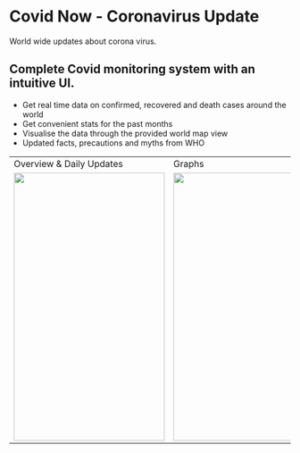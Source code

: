 # Covid Now - Coronavirus Update

World wide updates about corona virus. 

## Complete Covid monitoring system with an intuitive UI.
 * Get real time data on confirmed, recovered and death cases around the world
 * Get convenient stats for the past months
 * Visualise the data through the provided world map view
 * Updated facts, precautions and myths from WHO


 
<table>
  <tr>
    <td>Overview & Daily Updates</td>
     <td>Graphs</td>
     <td>World MapView</td>
  </tr>
  <tr>
    <td><img src="https://user-images.githubusercontent.com/13285421/125227153-fc20c800-e2ef-11eb-8987-32c240d39d18.png" width=270 height=480></td>
    <td><img src="https://user-images.githubusercontent.com/13285421/125227179-0642c680-e2f0-11eb-8b49-b940ebd5ad14.jpg" width=270 height=480></td>
    <td><img src="https://user-images.githubusercontent.com/13285421/125227211-135fb580-e2f0-11eb-838e-0aeb89ef75f0.png" width=270 height=480></td>
  </tr>
 </table>
